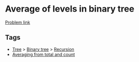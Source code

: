 # Average of levels in binary tree

[Problem link](https://leetcode.com/problems/average-of-levels-in-binary-tree)

## Tags

* [Tree](/README.md#Tree) > [Binary tree](/README.md#Tree-Binary_tree) > [Recursion](/README.md#Tree-Binary_tree-Recursion)
* [Averaging from total and count](/README.md#Averaging_from_total_and_count)
